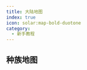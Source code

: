 ```yaml
---
title: 大陆地图
index: true
icon: solar:map-bold-duotone
category:
  - 新手教程
---
```

<VPCard
title="皇城"
desc="茶馆、铁匠铺、"
logo ="https://s2.loli.net/2023/09/10/OLynoTQ4D5RV3vq.png"
link ="./ImperialCity/"
background ="rgba(253, 230, 138, 0.15)"
/>

<VPCard
  title="大陆东部"
  desc="龙须镇、山神庙、茶点铺、青龙神殿"
  logo="https://s2.loli.net/2023/09/10/OLynoTQ4D5RV3vq.png"
  link="./east/"
  background="rgba(253, 230, 138, 0.15)"
/>

<VPCard
  title="大陆南部"
  desc="温泉客栈、绿洲小镇、朱雀神殿、千丝谷"
  logo="https://s2.loli.net/2023/09/10/OLynoTQ4D5RV3vq.png"
  link="./south/"
  background="rgba(253, 230, 138, 0.15)"
/>



<VPCard
  title="大陆西部"
  desc="欢乐果园、白虎神殿、淘金小镇"
  logo="https://s2.loli.net/2023/09/10/OLynoTQ4D5RV3vq.png"
  link="./west/"
  background="rgba(253, 230, 138, 0.15)"
/>

<VPCard
  title="大陆北部"
  desc="水族村庄、雨竹破庙、玄武神殿、哭谷"
  logo="https://s2.loli.net/2023/09/10/OLynoTQ4D5RV3vq.png"
  link="./north/"
  background="rgba(253, 230, 138, 0.15)"
/>

<VPCard
  title="蓬莱岛&圣山"
  desc="蓬莱岛入口、鲑鱼阵"
  logo="https://s2.loli.net/2023/09/10/OLynoTQ4D5RV3vq.png"
  link="./Penglai/"
  background="rgba(253, 230, 138, 0.15)"
/>


## 种族地图

<VPCard
  title="神族"
  desc="神族大殿、蛋塔"
  logo="https://panling.link/assets/panling/certificate/shen.png"
  link="./other/"
  background="rgba(253, 230, 138, 0.15)"
/>